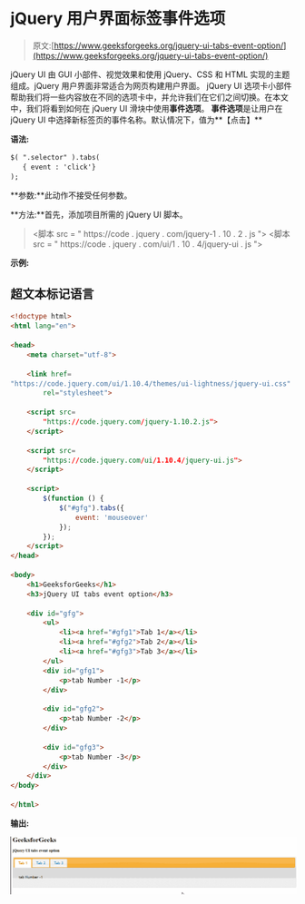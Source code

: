 # jQuery 用户界面标签事件选项

> 原文:[https://www.geeksforgeeks.org/jquery-ui-tabs-event-option/](https://www.geeksforgeeks.org/jquery-ui-tabs-event-option/)

jQuery UI 由 GUI 小部件、视觉效果和使用 jQuery、CSS 和 HTML 实现的主题组成。jQuery 用户界面非常适合为网页构建用户界面。 jQuery UI 选项卡小部件帮助我们将一些内容放在不同的选项卡中，并允许我们在它们之间切换。在本文中，我们将看到如何在 jQuery UI 滑块中使用**事件选项**。
**事件选项**是让用户在 jQuery UI 中选择新标签页的事件名称。默认情况下，值为**【点击】**

**语法:**

```html
$( ".selector" ).tabs(
   { event : 'click'}
);
```

**参数:**此动作不接受任何参数。

**方法:**首先，添加项目所需的 jQuery UI 脚本。

> <link href="“https://code.jquery.com/ui/1.10.4/themes/ui-lightness/jquery-ui.css”" rel="“stylesheet”">
> <脚本 src = " https://code . jquery . com/jquery-1 . 10 . 2 . js "></脚本>
> <脚本 src = " https://code . jquery . com/ui/1 . 10 . 4/jquery-ui . js "></脚本>

**示例:**

## 超文本标记语言

```html
<!doctype html>
<html lang="en">

<head>
    <meta charset="utf-8">

    <link href=
"https://code.jquery.com/ui/1.10.4/themes/ui-lightness/jquery-ui.css"
        rel="stylesheet">

    <script src=
        "https://code.jquery.com/jquery-1.10.2.js">
    </script>

    <script src=
        "https://code.jquery.com/ui/1.10.4/jquery-ui.js">
    </script>

    <script>
        $(function () {
            $("#gfg").tabs({
                event: 'mouseover'
            });
        });
    </script>
</head>

<body>
    <h1>GeeksforGeeks</h1>
    <h3>jQuery UI tabs event option</h3>

    <div id="gfg">
        <ul>
            <li><a href="#gfg1">Tab 1</a></li>
            <li><a href="#gfg2">Tab 2</a></li>
            <li><a href="#gfg3">Tab 3</a></li>
        </ul>
        <div id="gfg1">
            <p>tab Number -1</p>
        </div>

        <div id="gfg2">
            <p>tab Number -2</p>
        </div>

        <div id="gfg3">
            <p>tab Number -3</p>
        </div>
    </div>
</body>

</html>
```

**输出:**

![](img/c756e0d24743699070aafef691968bc2.png)